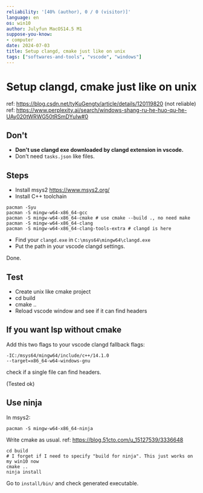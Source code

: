 ```yaml
---
reliability: '[40% (author), 0 / 0 (visitor)]'
language: en
os: win10
author: Julyfun MacOS14.5 M1
suppose-you-know:
- computer
date: 2024-07-03
title: Setup clangd, cmake just like on unix
tags: ["softwares-and-tools", "vscode", "windows"]
---
```

# Setup clangd, cmake just like on unix

ref: https://blog.csdn.net/tyKuGengty/article/details/120119820 (not reliable)
ref: https://www.perplexity.ai/search/windows-shang-ru-he-huo-qu-he-UAy020tWRWG50tRSmDYuIw#0

## Don't

- **Don't use clangd exe downloaded by clangd extension in vscode.**
- Don't need `tasks.json` like files.

## Steps

- Install msys2 https://www.msys2.org/
- Install C++ toolchain

```
pacman -Syu
pacman -S mingw-w64-x86_64-gcc
pacman -S mingw-w64-x86_64-cmake # use cmake --build ., no need make
pacman -S mingw-w64-x86_64-clang
pacman -S mingw-w64-x86_64-clang-tools-extra # clangd is here
```

- Find your `clangd.exe` in `C:\msys64\mingw64\clangd.exe`
- Put the path in your vscode clangd settings.

Done.

## Test

- Create unix like cmake project
- cd build
- cmake ..
- Reload vscode window and see if it can find headers

## If you want lsp without cmake

Add this two flags to your vscode clangd fallback flags:

```
-IC:/msys64/mingw64/include/c++/14.1.0
--target=x86_64-w64-windows-gnu
```

check if a single file can find headers.

(Tested ok)

## Use ninja

In msys2:

```
pacman -S mingw-w64-x86_64-ninja
```

Write cmake as usual. ref: https://blog.51cto.com/u_15127539/3336648

```
cd build
# I forget if I need to specify "build for ninja". This just works on my win10 now
cmake ..
ninja install
```

Go to `install/bin/` and check generated executable.

